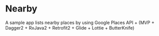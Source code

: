 # Nearby
A sample app lists nearby places by using Google Places API + (MVP + Dagger2 + RxJava2 + Retrofit2 + Glide + Lottie + ButterKnife)
